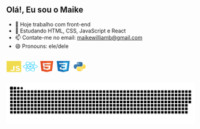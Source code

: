 ## Olá!, Eu sou o Maike

- 🔭 Hoje trabalho com front-end
- 🌱 Estudando HTML, CSS, JavaScript e React
- 📫 Contate-me no email: maikewilliamb@gmail.com
- 😄 Pronouns: ele/dele



<div style="display: inline_block"><br>
  <img align="center" alt="Maike-Js" height="30" width="40" src="https://raw.githubusercontent.com/devicons/devicon/master/icons/javascript/javascript-plain.svg">
  <img align="center" alt="Maike-React" height="30" width="40" src="https://raw.githubusercontent.com/devicons/devicon/master/icons/react/react-original.svg">
  <img align="center" alt="Maike-HTML" height="30" width="40" src="https://raw.githubusercontent.com/devicons/devicon/master/icons/html5/html5-original.svg">
  <img align="center" alt="Maike-CSS" height="30" width="40" src="https://raw.githubusercontent.com/devicons/devicon/master/icons/css3/css3-original.svg">
  <img align="center" alt="Maike-Python" height="30" width="40" src="https://raw.githubusercontent.com/devicons/devicon/master/icons/python/python-original.svg">
</div>
  
##
  
![Snake animation](https://github.com/MaikeWilliam/MaikeWilliam/blob/output/github-contribution-grid-snake.svg)
